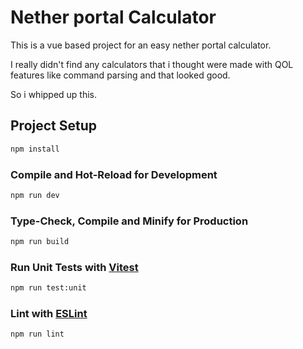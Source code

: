 # Nether portal Calculator

This is a vue based project for an easy nether portal calculator.

I really didn't find any calculators that i thought were made with QOL features like command parsing
and that looked good.

So i whipped up this.

## Project Setup

```sh
npm install
```

### Compile and Hot-Reload for Development

```sh
npm run dev
```

### Type-Check, Compile and Minify for Production

```sh
npm run build
```

### Run Unit Tests with [Vitest](https://vitest.dev/)

```sh
npm run test:unit
```

### Lint with [ESLint](https://eslint.org/)

```sh
npm run lint
```
